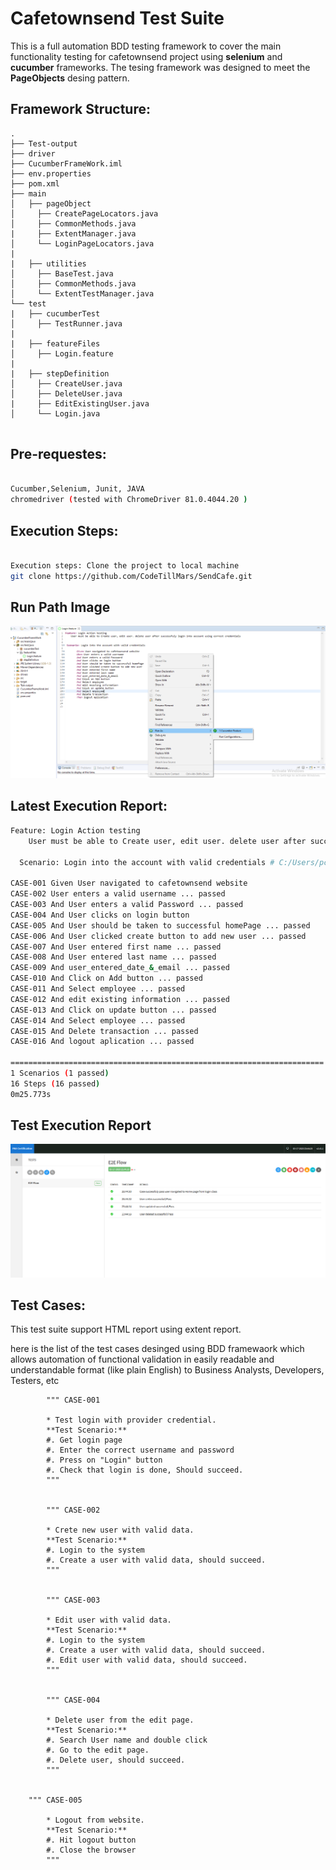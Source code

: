 # Cafetownsend Test Suite
This is a full automation BDD testing framework to cover the main functionality testing for cafetownsend project using **selenium** and **cucumber** frameworks. The tesing framework was designed to meet the **PageObjects** desing pattern.

## Framework Structure:
```
.
├── Test-output
├── driver
├── CucumberFrameWork.iml
├── env.properties
├── pom.xml
├── main
│   ├── pageObject
│     ├── CreatePageLocators.java
│     ├── CommonMethods.java
|     ├── ExtentManager.java
│     └── LoginPageLocators.java
|
|   ├── utilities
│     ├── BaseTest.java
│     ├── CommonMethods.java
│     └── ExtentTestManager.java
└── test
|   ├── cucumberTest
│     ├── TestRunner.java
|
|   ├── featureFiles
│     ├── Login.feature
|
|   ├── stepDefinition
│     ├── CreateUser.java
│     ├── DeleteUser.java
|     ├── EditExistingUser.java
│     └── Login.java
 

```

## Pre-requestes:
```bash

Cucumber,Selenium, Junit, JAVA
chromedriver (tested with ChromeDriver 81.0.4044.20 )

```
## Execution Steps:
```bash

Execution steps: Clone the project to local machine
git clone https://github.com/CodeTillMars/SendCafe.git


```
## Run Path Image
![](https://github.com/CodeTillMars/SendCafe/blob/master/Run%20image.png)


## Latest Execution Report:
```bash
Feature: Login Action testing
	User must be able to Create user, edit user. delete user after successfuly login into account using correct credentials

  Scenario: Login into the account with valid credentials # C:/Users/pc/Desktop/CucumberFrameWork/src/test/java/featureFiles/Login.feature:5

CASE-001 Given User navigated to cafetownsend website
CASE-002 User enters a valid username ... passed
CASE-003 And User enters a valid Password ... passed
CASE-004 And User clicks on login button
CASE-005 And User should be taken to successful homePage ... passed
CASE-006 And User clicked create button to add new user ... passed
CASE-007 And User entered first name ... passed 
CASE-008 And User entered last name ... passed
CASE-009 And user_entered_date_&_email ... passed
CASE-010 And Click on Add button ... passed
CASE-011 And Select employee ... passed
CASE-012 And edit existing information ... passed
CASE-013 And Click on update button ... passed
CASE-014 And Select employee ... passed
CASE-015 And Delete transaction ... passed
CASE-016 And logout aplication ... passed

======================================================================
1 Scenarios (1 passed)
16 Steps (16 passed)
0m25.773s

```


## Test Execution Report 
![](https://github.com/CodeTillMars/SendCafe/blob/master/runReport.PNG)


## Test Cases:
This test suite support HTML report using extent report.

here is the list of the test cases desinged using BDD framewaork which allows automation of functional validation in easily readable and understandable format (like plain English) to Business Analysts, Developers, Testers, etc

```
        """ CASE-001

        * Test login with provider credential.
        **Test Scenario:**
        #. Get login page
        #. Enter the correct username and password
        #. Press on "Login" button
        #. Check that login is done, Should succeed.
        """
    

        """ CASE-002

        * Crete new user with valid data.
        **Test Scenario:**
        #. Login to the system
        #. Create a user with valid data, should succeed.
        """


        """ CASE-003

        * Edit user with valid data.
        **Test Scenario:**
        #. Login to the system
        #. Create a user with valid data, should succeed.
        #. Edit user with valid data, should succeed.
        """


        """ CASE-004

        * Delete user from the edit page.
        **Test Scenario:**
        #. Search User name and double click
        #. Go to the edit page.
        #. Delete user, should succeed.
        """
		
		
	""" CASE-005

        * Logout from website.
        **Test Scenario:**
        #. Hit logout button 
        #. Close the browser
        """
```
